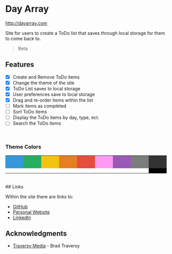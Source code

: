 # Day Array

http://dayarray.com

Site for users to create a ToDo list that saves through local storage for them to come back to.

> Beta

## Features

- [x] Create and Remove ToDo items
- [x] Change the theme of the site
- [x] ToDo List saves to local storage
- [x] User preferences save to local storage
- [x] Drag and re-order items within the list
- [ ] Mark items as completed
- [ ] Sort ToDo items
- [ ] Display the ToDo items by day, type, ect.
- [ ] Search the ToDo items

</br>

### Theme Colors
<table>
  <tr>
    <td style="background-color:#3498DB;width:50px;height:40px;"></td>
    <td style="background-color:#27AE60;width:50px;height:40px;"></td>
    <td style="background-color:#F1C40F;width:50px;height:40px;"></td>
    <td style="background-color:#E67E22;width:50px;height:40px;"></td>
    <td style="background-color:#E74C3C;width:50px;height:40px;"></td>
    <td style="background-color:#FF9AF3;width:50px;height:40px;"></td>
    <td style="background-color:#9B59B6;width:50px;height:40px;"></td>
    <td style="background-color:#7B7D7D;width:50px;height:40px;"></td>
    <td style="background-color:#333;width:50px;height:40px;"></td>
  </tr>
  <tr>
    <td style="background-color:#fff;width:50px;height:15px;"></td>
    <td style="background-color:#fff;width:50px;height:15px;"></td>
    <td style="background-color:#fff;width:50px;height:15px;"></td>
    <td style="background-color:#fff;width:50px;height:15px;"></td>
    <td style="background-color:#fff;width:50px;height:15px;"></td>
    <td style="background-color:#fff;width:50px;height:15px;"></td>
    <td style="background-color:#fff;width:50px;height:15px;"></td>
    <td style="background-color:#fff;width:50px;height:15px;"></td>
    <td style="background-color:#040406;width:40px;height:15px;"></td>
  </tr>
</table>

</br>
## Links

Within the site there are links to:

* [GitHub](https://github.com/Domenick97)
* [Personal Website](http://domenickdibiase.com)
* [LinkedIn](https://www.linkedin.com/in/domenickd)

## Acknowledgments

* [Traversy Media](https://www.traversymedia.com/) - Brad Traversy
